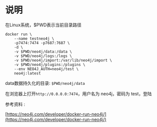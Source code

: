 # 说明 

在Linux系统，$PWD表示当前目录路径

```
docker run \
    --name testneo4j \
    -p7474:7474 -p7687:7687 \
    -d \
    -v $PWD/neo4j/data:/data \
    -v $PWD/neo4j/logs:/logs \
    -v $PWD/neo4j/import:/var/lib/neo4j/import \
    -v $PWD/neo4j/plugins:/plugins \
    --env NEO4J_AUTH=neo4j/test \
    neo4j:latest
```

data数据持久化的目录: ```$PWD/neo4j/data```

在浏览器上打开```http://0.0.0.0:7474```，用户名为 neo4j，密码为 test，登陆



参考资料 :

[https://neo4j.com/developer/docker-run-neo4j/](https://neo4j.com/developer/docker-run-neo4j/)

